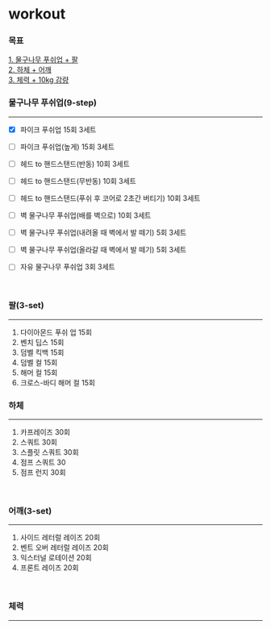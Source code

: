 # workout

### 목표
[1. 물구나무 푸쉬업 + 팔](#물구나무-푸쉬업)  
[2. 하체 + 어깨](#하체)  
[3. 체력 + 10kg 감량](#체력)


### 물구나무 푸쉬업(9-step)
---
- [x] 파이크 푸쉬업 15회 3세트

- [ ] 파이크 푸쉬업(높게) 15회 3세트

- [ ] 헤드 to 핸드스탠드(반동) 10회 3세트

- [ ] 헤드 to 핸드스탠드(무반동) 10회 3세트

- [ ] 헤드 to 핸드스탠드(푸쉬 후 코어로 2초간 버티기) 10회 3세트

- [ ] 벽 물구나무 푸쉬업(배를 벽으로) 10회 3세트

- [ ] 벽 물구나무 푸쉬업(내려올 때 벽에서 발 떼기) 5회 3세트

- [ ] 벽 물구나무 푸쉬업(올라갈 때 벽에서 발 떼기) 5회 3세트

- [ ] 자유 물구나무 푸쉬업 3회 3세트

<br>

### 팔(3-set)
---
1. 다이아몬드 푸쉬 업 15회
2. 벤치 딥스 15회
3. 덤벨 킥백 15회
4. 덤벨 컬 15회
5. 해머 컬 15회
6. 크로스-바디 해머 컬 15회


### 하체
---
1. 카프레이즈 30회
2. 스쿼트 30회
3. 스플릿 스쿼트 30회
4. 점프 스쿼트 30
5. 점프 런지 30회

<br>

### 어깨(3-set)
---
1. 사이드 레터럴 레이즈 20회
2. 벤트 오버 레터럴 레이즈 20회
3. 익스터널 로테이션 20회
4. 프론트 레이즈 20회

<br>

### 체력
---

